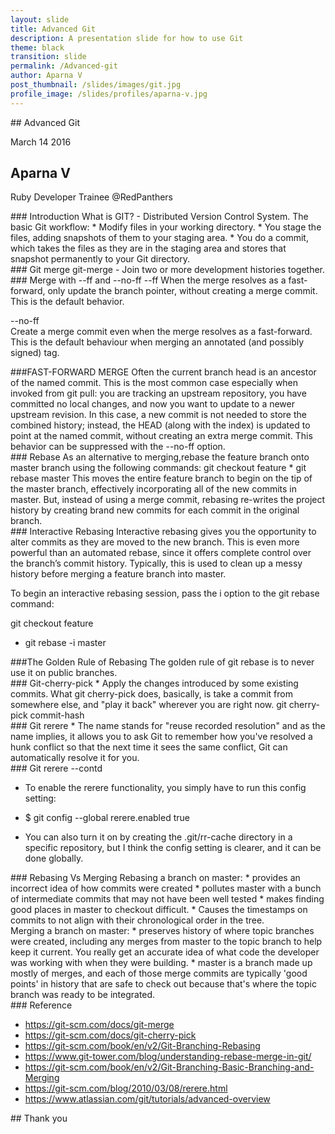 ```yaml
---
layout: slide
title: Advanced Git
description: A presentation slide for how to use Git
theme: black
transition: slide
permalink: /Advanced-git
author: Aparna V
post_thumbnail: /slides/images/git.jpg
profile_image: /slides/profiles/aparna-v.jpg
---
```


<section data-markdown>
## Advanced Git 

March 14 2016
</section>

<section>
  <h2>Aparna V</h2>
  <p>
    Ruby Developer Trainee @RedPanthers
  </p>
</section>

<section data-markdown>
### Introduction
What is GIT?
- Distributed Version Control System.  
The basic Git workflow:
* Modify files in your working directory.
* You stage the files, adding snapshots of them to your staging area.
* You do a commit, which takes the files as they are in the staging area and stores that snapshot permanently to your Git directory.
</section>

<section data-markdown>
### Git merge
git-merge - Join two or more development histories together.
</section>

<section data-markdown>
### Merge with --ff and --no-ff  
--ff  
When the merge resolves as a fast-forward, only update the branch pointer, without creating a merge commit. This is the default behavior.  

--no-ff  
Create a merge commit even when the merge resolves as a fast-forward. This is the default behaviour when merging an annotated (and possibly signed) tag.  
</section>

<section data-markdown>
###FAST-FORWARD MERGE
Often the current branch head is an ancestor of the named commit. This is the most common case especially when invoked from git pull: you are tracking an upstream repository, you have committed no local changes, and now you want to update to a newer upstream revision. In this case, a new commit is not needed to store the combined history; instead, the HEAD (along with the index) is updated to point at the named commit, without creating an extra merge commit.
This behavior can be suppressed with the --no-ff option.
</section>

<section data-markdown>
### Rebase 
As an alternative to merging,rebase the feature branch onto master branch using the following commands:
git checkout feature
* git rebase master
This moves the entire feature branch to begin on the tip of the master branch, effectively incorporating all of the new commits in master. But, instead of using a merge commit, rebasing re-writes the project history by creating brand new commits for each commit in the original branch.
</section>

<section data-markdown>
### Interactive Rebasing
Interactive rebasing gives you the opportunity to alter commits as they are moved to the new branch. This is even more powerful than an automated rebase, since it offers complete control over the branch’s commit history. Typically, this is used to clean up a messy history before merging a feature branch into master.

To begin an interactive rebasing session, pass the i option to the git rebase command:

git checkout feature
* git rebase -i master
</section>

<section data-markdown>
###The Golden Rule of Rebasing
 The golden rule of git rebase is to never use it on public branches.
</section>

<section data-markdown>
### Git-cherry-pick 
* Apply the changes introduced by some existing commits.
What git cherry-pick does, basically, is take a commit from somewhere else, and "play it back" wherever you are right now.
git cherry-pick commit-hash

</section>

<section data-markdown>
### Git rerere
* The name stands for "reuse recorded resolution" and as the name implies, it allows you to ask Git to remember how you've resolved a hunk conflict so that the next time it sees the same conflict, Git can automatically resolve it for you. 

</section>



<section data-markdown>
### Git rerere --contd

* To enable the rerere functionality, you simply have to run this config setting:

* $ git config --global rerere.enabled true
* You can also turn it on by creating the .git/rr-cache directory in a specific repository, but I think the config setting is clearer, and it can be done globally.       

</section>

<section data-markdown>
### Rebasing Vs Merging 
Rebasing a branch on master:   
* provides an incorrect idea of how commits were created  
* pollutes master with a bunch of intermediate commits that may not have been well tested    
* makes finding good places in master to checkout difficult.    
* Causes the timestamps on commits to not align with their chronological order in the tree.     
</section>

<section data-markdown>  
Merging a branch on master:   
* preserves history of where topic branches were created, including any merges from master to the topic branch to help keep it current. You really get an accurate idea of what code the developer was working with when they were building.    
* master is a branch made up mostly of merges, and each of those merge commits are typically 'good points' in history that are safe to check out because that's where the topic branch was ready to be integrated.    
</section>

<section data-markdown>
### Reference

* https://git-scm.com/docs/git-merge
* https://git-scm.com/docs/git-cherry-pick
* https://git-scm.com/book/en/v2/Git-Branching-Rebasing
* https://www.git-tower.com/blog/understanding-rebase-merge-in-git/
* https://git-scm.com/book/en/v2/Git-Branching-Basic-Branching-and-Merging
* https://git-scm.com/blog/2010/03/08/rerere.html
* https://www.atlassian.com/git/tutorials/advanced-overview

</section>

<section data-markdown>
## Thank you
</section>